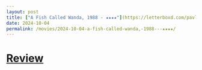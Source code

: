```yaml
---
layout: post
title: ["A Fish Called Wanda, 1988 - ★★★★"](https://letterboxd.com/pavlesap/film/a-fish-called-wanda/) #"A Fish Called Wanda, 1988 - ★★★★"
date: 2024-10-04
permalink: /movies/2024-10-04-a-fish-called-wanda,-1988---★★★★/
---
```


# [Review](https://letterboxd.com/pavlesap/film/a-fish-called-wanda/)


